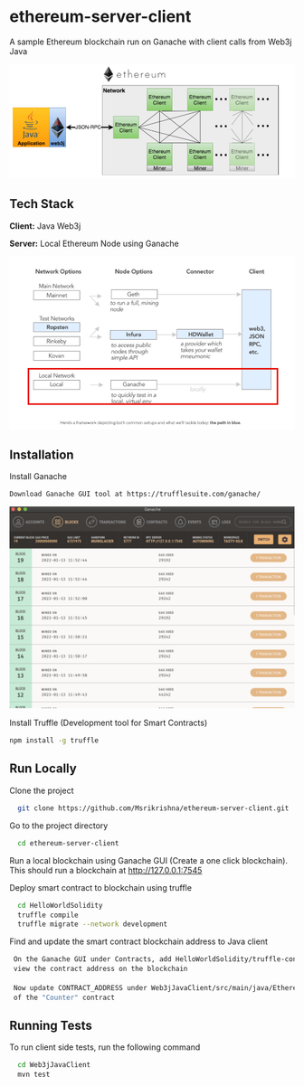 # ethereum-server-client
A sample Ethereum blockchain run on Ganache with client calls from Web3j Java 

![Image](https://github.com/Msrikrishna/ethereum-server-client/blob/05ec900c7517f7ab35352b8c215a53dfcd5ef326/blobs/web3jEVM.png)





## Tech Stack

**Client:** Java Web3j

**Server:** Local Ethereum Node using Ganache


![Image](https://github.com/Msrikrishna/ethereum-server-client/blob/ca264e4dd9a2f7c4c9218853567f41c33c9578e5/blobs/UsageDiagram.png)




## Installation

Install Ganache

```bash
Download Ganache GUI tool at https://trufflesuite.com/ganache/

```
![Ganach GUI sample image](https://github.com/Msrikrishna/ethereum-server-client/blob/ca264e4dd9a2f7c4c9218853567f41c33c9578e5/blobs/GanacheGUI.png)

Install Truffle (Development tool for Smart Contracts)    

```bash
npm install -g truffle
```
## Run Locally

Clone the project

```bash
  git clone https://github.com/Msrikrishna/ethereum-server-client.git
```

Go to the project directory

```bash
  cd ethereum-server-client
```

Run a local blockchain using Ganache GUI (Create a one click blockchain). This should run a blockchain
at http://127.0.0.1:7545



Deploy smart contract to blockchain using truffle

```bash
  cd HelloWorldSolidity
  truffle compile
  truffle migrate --network development
```

Find and update the smart contract blockchain address to Java client

```bash
 On the Ganache GUI under Contracts, add HelloWorldSolidity/truffle-config.js. This will allow us to
 view the contract address on the blockchain

 Now update CONTRACT_ADDRESS under Web3jJavaClient/src/main/java/EthereumNodeCaller.java with the address 
 of the "Counter" contract
```
## Running Tests

To run client side tests, run the following command

```bash
  cd Web3jJavaClient
  mvn test
```
